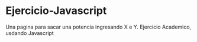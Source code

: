 # Ejercicio-Javascript
Una pagina para sacar  una potencia ingresando X e Y.
Ejercicio Academico, usdando Javascript
